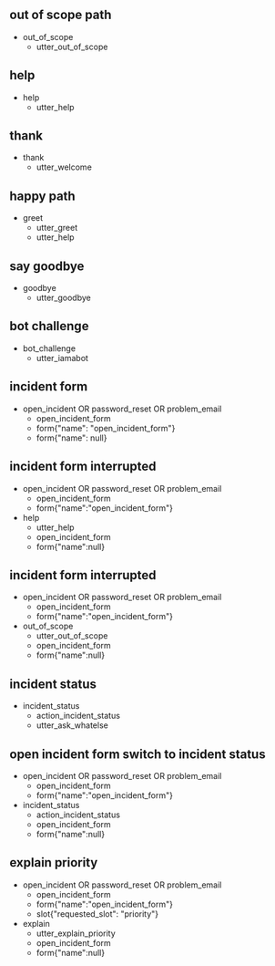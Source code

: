## out of scope path
* out_of_scope
    - utter_out_of_scope

## help
* help
    - utter_help

## thank
* thank
    - utter_welcome

## happy path
* greet
    - utter_greet
    - utter_help

## say goodbye
* goodbye
    - utter_goodbye

## bot challenge
* bot_challenge
    - utter_iamabot

## incident form
* open_incident OR password_reset OR problem_email
    - open_incident_form
    - form{"name": "open_incident_form"}
    - form{"name": null}

## incident form interrupted
* open_incident OR password_reset OR problem_email
    - open_incident_form
    - form{"name":"open_incident_form"}
* help
    - utter_help
    - open_incident_form
    - form{"name":null}

## incident form interrupted
* open_incident OR password_reset OR problem_email
    - open_incident_form
    - form{"name":"open_incident_form"}
* out_of_scope
    - utter_out_of_scope
    - open_incident_form
    - form{"name":null}

## incident status
* incident_status
    - action_incident_status
    - utter_ask_whatelse

## open incident form switch to incident status
* open_incident OR password_reset OR problem_email
    - open_incident_form
    - form{"name":"open_incident_form"}
* incident_status
    - action_incident_status
    - open_incident_form
    - form{"name":null}

## explain priority
* open_incident OR password_reset OR problem_email
    - open_incident_form
    - form{"name":"open_incident_form"}
    - slot{"requested_slot": "priority"}
* explain
    - utter_explain_priority
    - open_incident_form
    - form{"name":null}